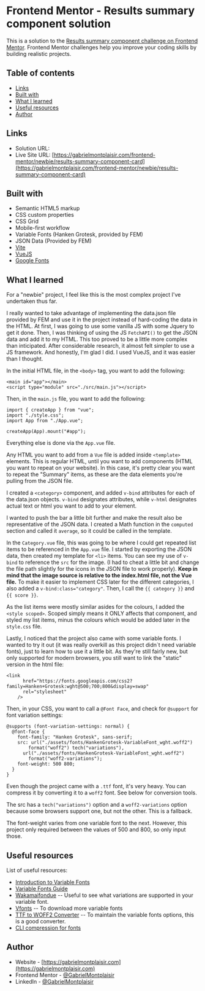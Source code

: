 # Frontend Mentor - Results summary component solution

This is a solution to the [Results summary component challenge on Frontend Mentor](https://www.frontendmentor.io/challenges/results-summary-component-CE_K6s0maV). Frontend Mentor challenges help you improve your coding skills by building realistic projects.

## Table of contents

- [Links](#links)
- [Built with](#built-with)
- [What I learned](#what-i-learned)
- [Useful resources](#useful-resources)
- [Author](#author)

## Links

- Solution URL: []()
- Live Site URL: [https://gabrielmontplaisir.com/frontend-mentor/newbie/results-summary-component-card](https://gabrielmontplaisir.com/frontend-mentor/newbie/results-summary-component-card)

## Built with

- Semantic HTML5 markup
- CSS custom properties
- CSS Grid
- Mobile-first workflow
- Variable Fonts (Hanken Grotesk, provided by FEM)
- JSON Data (Provided by FEM)
- [Vite](https://vitejs.dev/)
- [VueJS](https://vuejs.org/)
- [Google Fonts](https://fonts.google.com/)

## What I learned

For a "newbie" project, I feel like this is the most complex project I've undertaken thus far.

I really wanted to take advantage of implementing the data.json file provided by FEM and use it in the project instead of hard-coding the data in the HTML. At first, I was going to use some vanilla JS with some Jquery to get it done. Then, I was thinking of using the JS `FetchAPI()` to get the JSON data and add it to my HTML. This too proved to be a little more complex than inticipated. After considerable research, it almost felt simpler to use a JS framework. And honestly, I'm glad I did. I used VueJS, and it was easier than I thought.

In the initial HTML file, in the `<body>` tag, you want to add the following:

```
<main id="app"></main>
<script type="module" src="./src/main.js"></script>
```

Then, in the `main.js` file, you want to add the following:

```
import { createApp } from "vue";
import "./style.css";
import App from "./App.vue";

createApp(App).mount("#app");
```

Everything else is done via the `App.vue` file.

Any HTML you want to add from a `Vue` file is added inside `<template>` elements. This is regular HTML, until you want to add components (HTML you want to repeat on your website). In this case, it's pretty clear you want to repeat the "Summary" items, as these are the data elements you're pulling from the JSON file.

I created a `<category>` component, and added `v-bind` attributes for each of the data.json objects. `v-bind` designates attributes, while `v-html` designates actual text or html you want to add to your element.

I wanted to push the bar a little bit further and make the result also be representative of the JSON data. I created a Math function in the `computed` section and called it `average`, so it could be called in the template.

In the `Category.vue` file, this was going to be where I could get repeated list items to be referenced in the `App.vue` file. I started by exporting the JSON data, then created my template for `<li>` items. You can see my use of `v-bind` to reference the `src` for the image. (I had to cheat a little bit and change the file path slightly for the icons in the JSON file to work properly). **Keep in mind that the image source is relative to the index.html file, not the Vue file.** To make it easier to implement CSS later for the different categories, I also added a `v-bind:class="category"`. Then, I call the `{{ category }}` and `{{ score }}`.

As the list items were mostly similar asides for the colours, I added the `<style scoped>`. Scoped simply means it ONLY affects that component, and styled my list items, minus the colours which would be added later in the `style.css` file.

Lastly, I noticed that the project also came with some variable fonts. I wanted to try it out (it was really overkill as this project didn´t need variable fonts), just to learn how to use it a little bit. As they're still fairly new, but only supported for modern browsers, you still want to link the "static" version in the html file:

```
<link
      href="https://fonts.googleapis.com/css2?family=Hanken+Grotesk:wght@500;700;800&display=swap"
      rel="stylesheet"
    />
```

Then, in your CSS, you want to call a `@Font Face`, and check for `@support` for font variation settings:

```
@supports (font-variation-settings: normal) {
  @font-face {
    font-family: "Hanken Grotesk", sans-serif;
    src: url("./assets/fonts/HankenGrotesk-VariableFont_wght.woff2")
        format("woff2") tech("variations"),
      url("./assets/fonts/HankenGrotesk-VariableFont_wght.woff2")
        format("woff2-variations");
    font-weight: 500 800;
  }
}
```

Even though the project came with a `.ttf` font, it's very heavy. You can compress it by converting it to a `woff2` font. See below for conversion tools.

The src has a `tech("variations")` option and a `woff2-variations` option because some browsers support one, but not the other. This is a fallback.

The font-weight varies from one variable font to the next. However, this project only required between the values of 500 and 800, so only input those.

## Useful resources

List of useful resources:

- [Introduction to Variable Fonts](https://web.dev/variable-fonts/)
- [Variable Fonts Guide](https://developer.mozilla.org/en-US/docs/Web/CSS/CSS_Fonts/Variable_Fonts_Guide)
- [Wakamaifondue](https://wakamaifondue.com/) -- Useful to see what variations are supported in your variable font.
- [Vfonts](https://v-fonts.com/) -- To download more variable fonts
- [TTF to WOFF2 Converter](https://everythingfonts.com/ttf-to-woff2) -- To maintain the variable fonts options, this is a good converter.
- [CLI compression for fonts](https://github.com/google/woff2)

## Author

- Website - [https://gabrielmontplaisir.com](https://gabrielmontplaisir.com)
- Frontend Mentor - [@GabrielMontplaisir](https://www.frontendmentor.io/profile/GabrielMontplaisir)
- LinkedIn - [@GabrielMontplaisir](https://www.linkedin.com/in/gabriel-montplaisir/)
